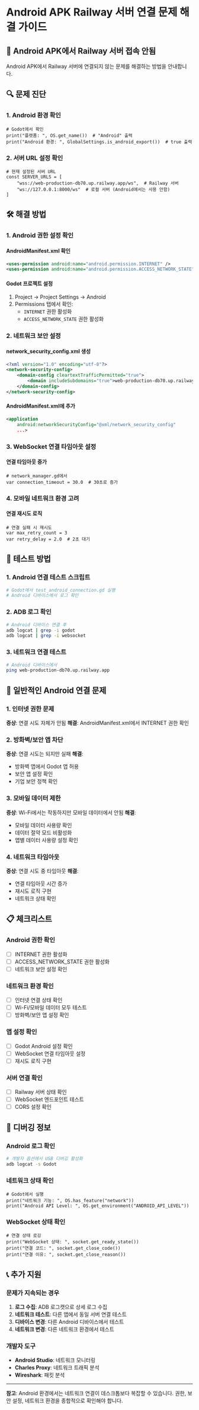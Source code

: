 # Android APK Railway 서버 연결 문제 해결 가이드

## 🚨 **Android APK에서 Railway 서버 접속 안됨**

Android APK에서 Railway 서버에 연결되지 않는 문제를 해결하는 방법을 안내합니다.

## 🔍 **문제 진단**

### 1. Android 환경 확인
```gdscript
# Godot에서 확인
print("플랫폼: ", OS.get_name())  # "Android" 출력
print("Android 환경: ", GlobalSettings.is_android_export())  # true 출력
```

### 2. 서버 URL 설정 확인
```gdscript
# 현재 설정된 서버 URL
const SERVER_URLS = [
    "wss://web-production-db70.up.railway.app/ws",  # Railway 서버
    "ws://127.0.0.1:8000/ws"  # 로컬 서버 (Android에서는 사용 안함)
]
```

## 🛠️ **해결 방법**

### 1. Android 권한 설정 확인

#### **AndroidManifest.xml 확인**
```xml
<uses-permission android:name="android.permission.INTERNET" />
<uses-permission android:name="android.permission.ACCESS_NETWORK_STATE" />
```

#### **Godot 프로젝트 설정**
1. Project → Project Settings → Android
2. Permissions 탭에서 확인:
   - `INTERNET` 권한 활성화
   - `ACCESS_NETWORK_STATE` 권한 활성화

### 2. 네트워크 보안 설정

#### **network_security_config.xml 생성**
```xml
<?xml version="1.0" encoding="utf-8"?>
<network-security-config>
    <domain-config cleartextTrafficPermitted="true">
        <domain includeSubdomains="true">web-production-db70.up.railway.app</domain>
    </domain-config>
</network-security-config>
```

#### **AndroidManifest.xml에 추가**
```xml
<application
    android:networkSecurityConfig="@xml/network_security_config"
    ...>
```

### 3. WebSocket 연결 타임아웃 설정

#### **연결 타임아웃 증가**
```gdscript
# network_manager.gd에서
var connection_timeout = 30.0  # 30초로 증가
```

### 4. 모바일 네트워크 환경 고려

#### **연결 재시도 로직**
```gdscript
# 연결 실패 시 재시도
var max_retry_count = 3
var retry_delay = 2.0  # 2초 대기
```

## 🧪 **테스트 방법**

### 1. Android 연결 테스트 스크립트
```bash
# Godot에서 test_android_connection.gd 실행
# Android 디바이스에서 로그 확인
```

### 2. ADB 로그 확인
```bash
# Android 디바이스 연결 후
adb logcat | grep -i godot
adb logcat | grep -i websocket
```

### 3. 네트워크 연결 테스트
```bash
# Android 디바이스에서
ping web-production-db70.up.railway.app
```

## 🔧 **일반적인 Android 연결 문제**

### 1. 인터넷 권한 문제
**증상**: 연결 시도 자체가 안됨
**해결**: AndroidManifest.xml에서 INTERNET 권한 확인

### 2. 방화벽/보안 앱 차단
**증상**: 연결 시도는 되지만 실패
**해결**: 
- 방화벽 앱에서 Godot 앱 허용
- 보안 앱 설정 확인
- 기업 보안 정책 확인

### 3. 모바일 데이터 제한
**증상**: Wi-Fi에서는 작동하지만 모바일 데이터에서 안됨
**해결**:
- 모바일 데이터 사용량 확인
- 데이터 절약 모드 비활성화
- 앱별 데이터 사용량 설정 확인

### 4. 네트워크 타임아웃
**증상**: 연결 시도 중 타임아웃
**해결**:
- 연결 타임아웃 시간 증가
- 재시도 로직 구현
- 네트워크 상태 확인

## 📋 **체크리스트**

### Android 권한 확인
- [ ] INTERNET 권한 활성화
- [ ] ACCESS_NETWORK_STATE 권한 활성화
- [ ] 네트워크 보안 설정 확인

### 네트워크 환경 확인
- [ ] 인터넷 연결 상태 확인
- [ ] Wi-Fi/모바일 데이터 모두 테스트
- [ ] 방화벽/보안 앱 설정 확인

### 앱 설정 확인
- [ ] Godot Android 설정 확인
- [ ] WebSocket 연결 타임아웃 설정
- [ ] 재시도 로직 구현

### 서버 연결 확인
- [ ] Railway 서버 상태 확인
- [ ] WebSocket 엔드포인트 테스트
- [ ] CORS 설정 확인

## 🚀 **디버깅 정보**

### Android 로그 확인
```bash
# 개발자 옵션에서 USB 디버깅 활성화
adb logcat -s Godot
```

### 네트워크 상태 확인
```gdscript
# Godot에서 실행
print("네트워크 기능: ", OS.has_feature("network"))
print("Android API Level: ", OS.get_environment("ANDROID_API_LEVEL"))
```

### WebSocket 상태 확인
```gdscript
# 연결 상태 로깅
print("WebSocket 상태: ", socket.get_ready_state())
print("연결 코드: ", socket.get_close_code())
print("연결 이유: ", socket.get_close_reason())
```

## 📞 **추가 지원**

### 문제가 지속되는 경우
1. **로그 수집**: ADB 로그캣으로 상세 로그 수집
2. **네트워크 테스트**: 다른 앱에서 동일 서버 연결 테스트
3. **디바이스 변경**: 다른 Android 디바이스에서 테스트
4. **네트워크 변경**: 다른 네트워크 환경에서 테스트

### 개발자 도구
- **Android Studio**: 네트워크 모니터링
- **Charles Proxy**: 네트워크 트래픽 분석
- **Wireshark**: 패킷 분석

---

**참고**: Android 환경에서는 네트워크 연결이 데스크톱보다 복잡할 수 있습니다. 권한, 보안 설정, 네트워크 환경을 종합적으로 확인해야 합니다. 